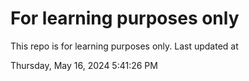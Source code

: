 # For learning purposes only
This repo is for learning purposes only.
Last updated at

Thursday, May 16, 2024 5:41:26 PM

